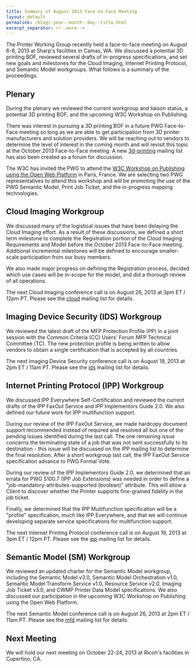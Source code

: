 ```yaml
---
title: Summary of August 2013 Face-to-Face Meeting
layout: default
permalink: /blog/:year-:month-:day-:title.html
excerpt_separator: <!--more-->
---
```


The Printer Working Group recently held a face-to-face meeting on August 6-8, 2013 at Sharp's facilities in Camas, WA. We discussed a potential 3D printing BOF, reviewed several drafts of in-progress specifications, and set new goals and milestones for the Cloud Imaging, Internet Printing Protocol, and Semantic Model workgroups. What follows is a summary of the proceedings.

<!--more-->

Plenary
-------

During the plenary we reviewed the current workgroup and liaison status, a potential 3D printing BOF, and the upcoming W3C Workshop on Publishing.

There was interest in pursuing a 3D printing BOF in a future PWG Face-to-Face meeting so long as we are able to get participation from 3D printer manufacturers and solution providers. We will be reaching out to vendors to determine the level of interest in the coming month and will revisit this topic at the October 2013 Face-to-Face meeting. A new [3d-printing](https://www.pwg.org/mailman/listinfo/3d-printing) mailing list has also been created as a forum for discussion.

The W3C has invited the PWG to attend the [W3C Workshop on Publishing using the Open Web Platform](http://www.w3.org/2012/12/global-publisher/) in Paris, France. We are selecting two PWG representatives to attend this workshop and will be promoting the use of the PWG Semantic Model, Print Job Ticket, and the in-progress mapping technologies.


Cloud Imaging Workgroup
-----------------------

We discussed many of the logistical issues that have been delaying the Cloud Imaging effort. As a result of these discussions, we defined a short term milestone to complete the Registration portion of the Cloud Imaging Requirements and Model before the October 2013 Face-to-Face meeting. Additional incremental milestones will be defined to encourage smaller-scale participation from our busy members.

We also made major progress on defining the Registration process, decided which use cases will be in-scope for the model, and did a thorough review of all operations.

The next Cloud Imaging conference call is on August 26, 2013 at 3pm ET / 12pm PT. Please see the [cloud](https://www.pwg.org/mailman/listinfo/cloud) mailing list for details.


Imaging Device Security (IDS) Workgroup
---------------------------------------

We reviewed the latest draft of the MFP Protection Profile (PP) in a joint session with the Common Criteria (CC) Users' Forum MFP Technical Committee (TC). The new protection profile is being written to allow vendors to obtain a single certification that is accepted by all countries.

The next Imaging Device Security conference call is on August 19, 2013 at 2pm ET / 11am PT. Please see the [ids](https://www.pwg.org/mailman/listinfo/ids) mailing list for details.


Internet Printing Protocol (IPP) Workgroup
------------------------------------------

We discussed IPP Everywhere Self-Certification and reviewed the current drafts of the IPP FaxOut Service and IPP Implementors Guide 2.0. We also defined our future work for IPP multifunction support.

During our review of the IPP FaxOut Service, we made hardcopy document support recommended instead of required and resolved all but one of the pending issues identified during the last call. The one remaining issue concerns the terminating state of a job that was not sent successfully to its destination - this issue will be discussed on the IPP mailing list to determine the final resolution. After a short workgroup last call, the IPP FaxOut Service specification advance to PWG Formal Vote.

During our review of the IPP Implementors Guide 2.0, we determined that an errata for PWG 5100.7 (IPP Job Extensions) was needed in order to define a "job-mandatory-attributes-supported (boolean)" attribute. This will allow a Client to discover whether the Printer supports fine-grained fidelity in the job ticket.

Finally, we determined that the IPP Multifunction specification will be a "profile" specification, much like IPP Everywhere, and that we will continue developing separate service specifications for multifunction support.

The next Internet Printing Protocol conference call is on August 19, 2013 at 3pm ET / 12pm PT. Please see the [ipp](https://www.pwg.org/mailman/listinfo/ipp) mailing list for details.


Semantic Model (SM) Workgroup
-----------------------------

We reviewed an updated charter for the Semantic Model workgroup, including the Semantic Model v3.0, Semantic Model Orchestration v1.0, Semantic Model Transform Service v1.0, Resource Service v2.0, Imaging Job Ticket v3.0, and CWMP Printer Data Model specifications. We also discussed our participation in the upcoming W3C Workshop on Publishing using the Open Web Platform.

The next Semantic Model conference call is on August 26, 2013 at 2pm ET / 11am PT. Please see the [mfd](https://www.pwg.org/mailman/listinfo/mfd) mailing list for details.


Next Meeting
------------

We will hold our next meeting on October 22-24, 2013 at Ricoh's facilities in Cupertino, CA.
